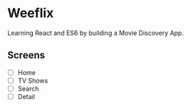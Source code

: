 # Weeflix

Learning React and ES6 by building a Movie Discovery App.

## Screens

- [ ] Home
- [ ] TV Shows
- [ ] Search
- [ ] Detail
